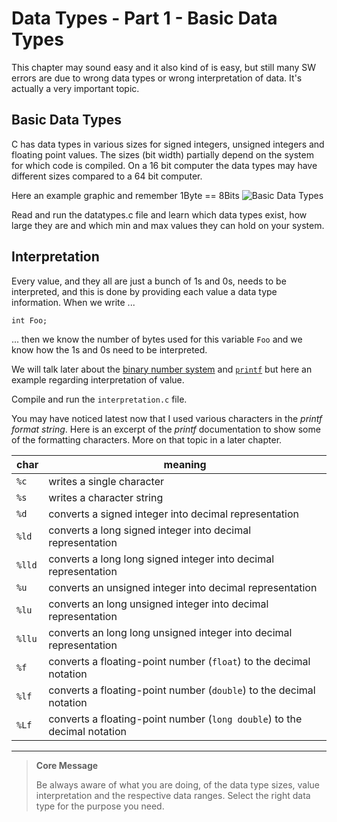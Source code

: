 # Data Types - Part 1 - Basic Data Types

This chapter may sound easy and it also kind of is easy, but still many SW errors are due to wrong data types or wrong
interpretation of data. It's actually a very important topic.

## Basic Data Types

C has data types in various sizes for signed integers, unsigned integers and floating point values.
The sizes (bit width) partially depend on the system for which code is compiled. On a 16 bit computer the data types may
have different sizes compared to a 64 bit computer.

Here an example graphic and remember 1Byte == 8Bits
![Basic Data Types](datatypes.png)

Read and run the datatypes.c file and learn which data types exist, how large they are and which min and max values they
can hold on your system.

## Interpretation

Every value, and they all are just a bunch of 1s and 0s, needs to be interpreted, and this is done by providing each
value a data type information.
When we write ...

    int Foo;

... then we know the number of bytes used for this variable `Foo` and we know how the 1s and 0s need to be interpreted.

We will talk later about the [binary number system](https://en.cppreference.com/w/c/io/fprint://en.wikipedia.org/wiki/Binary_number) and
[`printf`](https://en.cppreference.com/w/c/io/fprintf) but here an example regarding interpretation of value.

Compile and run the `interpretation.c` file.

You may have noticed latest now that I used various characters in the *printf format string*. Here is an excerpt of the
*printf* documentation to show some of the formatting characters. More on that topic in a later chapter.

char   | meaning
-------|---------------------------------------------------------
`%c`   | writes a single character
`%s`   | writes a character string
`%d`   | converts a signed integer into decimal representation
`%ld`  | converts a long signed integer into decimal representation
`%lld` | converts a long long signed integer into decimal representation
`%u`   | converts an unsigned integer into decimal representation
`%lu`  | converts an long unsigned integer into decimal representation
`%llu` | converts an long long unsigned integer into decimal representation
`%f`   | converts a floating-point number (`float`) to the decimal notation
`%lf`  | converts a floating-point number (`double`) to the decimal notation
`%Lf`  | converts a floating-point number (`long double`) to the decimal notation

***

> **Core Message**
>
> Be always aware of what you are doing, of the data type sizes, value interpretation and the
> respective data ranges. Select the right data type for the purpose you need.
